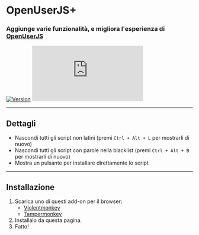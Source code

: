 # OpenUserJS+

### Aggiunge varie funzionalità, e migliora l'esperienza di [OpenUserJS](https://openuserjs.org/)

[![Version](https://img.shields.io/endpoint?url=https://runkit.io/ifelix18/userscript-version/branches/master/Userscripts/userscripts/meta/openuserjs-plus.meta.js&style=flat-square)](#) [![Size](https://img.shields.io/github/size/iFelix18/Userscripts/userscripts/openuserjs-plus.user.js?style=flat-square)](#)

---

## Dettagli

* Nascondi tutti gli script non latini (premi `Ctrl + Alt + L` per mostrarli di nuovo)
* Nascondi tutti gli script con parole nella blacklist (premi `Ctrl + Alt + B` per mostrarli di nuovo)
* Mostra un pulsante per installare direttamente lo script

---

## Installazione

1. Scarica uno di questi add-on per il browser:
    - [Violentmonkey](https://violentmonkey.github.io/)
    - [Tampermonkey](https://www.tampermonkey.net/)
2. Installalo da questa pagina.
3. Fatto!
